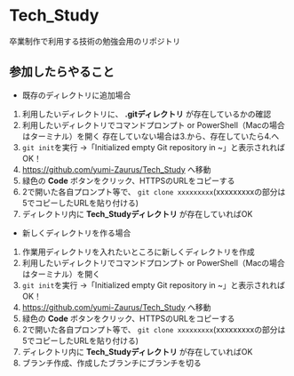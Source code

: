 # Tech_Study
卒業制作で利用する技術の勉強会用のリポジトリ

## 参加したらやること
- 既存のディレクトリに追加場合
1. 利用したいディレクトリに、 **.gitディレクトリ** が存在しているかの確認
2.  利用したいディレクトリでコマンドプロンプト or PowerShell（Macの場合はターミナル）を開く
存在していない場合は3.から、存在していたら4.へ
3.  `git init`を実行
→「Initialized empty Git repository in ~」と表示されればOK！
4.  https://github.com/yumi-Zaurus/Tech_Study へ移動
5.  緑色の **Code** ボタンをクリック、HTTPSのURLをコピーする
6.  2で開いた各自プロンプト等で、 `git clone xxxxxxxxx`(xxxxxxxxxの部分は5でコピーしたURLを貼り付ける)
7.  ディレクトリ内に **Tech_Studyディレクトリ** が存在していればOK
- 新しくディレクトリを作る場合
1. 作業用ディレクトリを入れたいところに新しくディレクトリを作成
2.  利用したいディレクトリでコマンドプロンプト or PowerShell（Macの場合はターミナル）を開く
3.  `git init`を実行
→「Initialized empty Git repository in ~」と表示されればOK！
4.  https://github.com/yumi-Zaurus/Tech_Study へ移動
5.  緑色の **Code** ボタンをクリック、HTTPSのURLをコピーする
6.  2で開いた各自プロンプト等で、 `git clone xxxxxxxxx`(xxxxxxxxxの部分は5でコピーしたURLを貼り付ける)
7.  ディレクトリ内に **Tech_Studyディレクトリ** が存在していればOK
8.  ブランチ作成、作成したブランチにブランチを切る